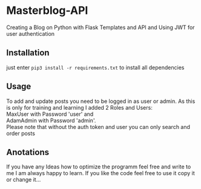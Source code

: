 # Masterblog-API
Creating a Blog on Python with Flask Templates and API 
and Using JWT for user authentication
## Installation
just enter `pip3 install -r requirements.txt` to install all dependencies
## Usage
To add and update posts you need to be logged in as user or admin.
As this is only for training and learning I added 2 Roles and Users:     
MaxUser with Password 'user'
and         
AdamAdmin with Password 'admin'.    
Please note that without the auth token and user you can only search and order posts
## Anotations
If you have any Ideas how to optimize the programm feel free and write to me I am always happy to learn.
If you like the code feel free to use it copy it or change it...

